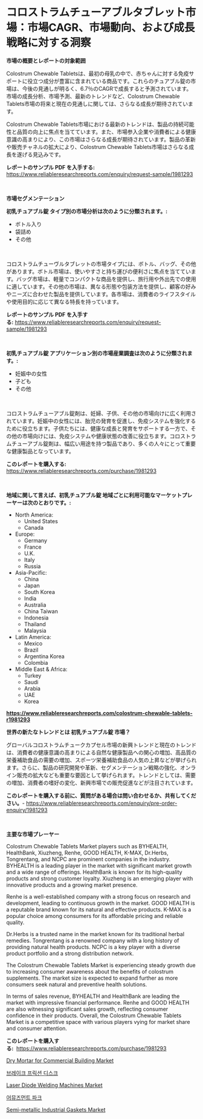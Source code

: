 <p><h1>コロストラムチューアブルタブレット市場：市場CAGR、市場動向、および成長戦略に対する洞察</h1></p><p><strong>市場の概要とレポートの対象範囲</strong></p>
<p><p>Colostrum Chewable Tabletsは、最初の母乳の中で、赤ちゃんに対する免疫サポートに役立つ成分が豊富に含まれている商品です。これらのチュアブル錠の市場は、今後の見通しが明るく、6.7％のCAGRで成長すると予測されています。市場の成長分析、市場予測、最新のトレンドなど、Colostrum Chewable Tablets市場の将来と現在の見通しに関しては、さらなる成長が期待されています。</p><p>Colostrum Chewable Tablets市場における最新のトレンドは、製品の持続可能性と品質の向上に焦点を当てています。また、市場参入企業や消費者による健康意識の高まりにより、この市場はさらなる成長が期待されています。製品の革新や販売チャネルの拡大により、Colostrum Chewable Tablets市場はさらなる成長を遂げる見込みです。</p></p>
<p><strong>レポートのサンプル PDF を入手する:</strong> <a href="https://www.reliableresearchreports.com/enquiry/request-sample/1981293">https://www.reliableresearchreports.com/enquiry/request-sample/1981293</a></p>
<p>&nbsp;</p>
<p><strong>市場セグメンテーション</strong></p>
<p><strong>初乳チュアブル錠 タイプ別の市場分析は次のように分類されます。:</strong></p>
<p><ul><li>ボトル入り</li><li>袋詰め</li><li>その他</li></ul></p>
<p>&nbsp;</p>
<p><p>コロストラムチューヴルタブレットの市場タイプには、ボトル、バッグ、その他があります。ボトル市場は、使いやすさと持ち運びの便利さに焦点を当てています。バッグ市場は、軽量でコンパクトな商品を提供し、旅行用や外出先での使用に適しています。その他の市場は、異なる形態や包装方法を提供し、顧客の好みやニーズに合わせた製品を提供しています。各市場は、消費者のライフスタイルや使用目的に応じて異なる特長を持っています。</p></p>
<p><strong>レポートのサンプル PDF を入手する:</strong>&nbsp;<a href="https://www.reliableresearchreports.com/enquiry/request-sample/1981293">https://www.reliableresearchreports.com/enquiry/request-sample/1981293</a></p>
<p>&nbsp;</p>
<p><strong> 初乳チュアブル錠 アプリケーション別の市場産業調査は次のように分類されます。:</strong></p>
<p><ul><li>妊娠中の女性</li><li>子ども</li><li>その他</li></ul></p>
<p>&nbsp;</p>
<p><p>コロストラムチューアブル錠剤は、妊婦、子供、その他の市場向けに広く利用されています。妊娠中の女性には、胎児の発育を促進し、免疫システムを強化するために役立ちます。子供たちには、健康な成長と発育をサポートする一方で、その他の市場向けには、免疫システムや健康状態の改善に役立ちます。コロストラムチューアブル錠剤は、幅広い用途を持つ製品であり、多くの人々にとって重要な健康製品となっています。</p></p>
<p><strong>このレポートを購入する:</strong>&nbsp; <a href="https://www.reliableresearchreports.com/purchase/1981293">https://www.reliableresearchreports.com/purchase/1981293</a></p>
<p>&nbsp;</p>
<p><strong>地域に関して言えば、初乳チュアブル錠 地域ごとに利用可能なマーケットプレーヤーは次のとおりです。:</strong></p>
<p><ul>
    <li>
        North America:
        <ul>
            <li>United States</li>
            <li>Canada</li>
        </ul>
    </li>
    <li>
        Europe:
        <ul>
            <li>Germany</li>
            <li>France</li>
            <li>U.K.</li>
            <li>Italy</li>
            <li>Russia</li>
        </ul>
    </li>
    <li>
        Asia-Pacific:
        <ul>
            <li>China</li>
            <li>Japan</li>
            <li>South Korea</li>
            <li>India</li>
            <li>Australia</li>
            <li>China Taiwan</li>
            <li>Indonesia</li>
            <li>Thailand</li>
            <li>Malaysia</li>
        </ul>
    </li>
    <li>
        Latin America:
        <ul>
            <li>Mexico</li>
            <li>Brazil</li>
            <li>Argentina Korea</li>
            <li>Colombia</li>
        </ul>
    </li>
    <li>
        Middle East & Africa:
        <ul>
            <li>Turkey</li>
            <li>Saudi</li>
            <li>Arabia</li>
            <li>UAE</li>
            <li>Korea</li>
        </ul>
    </li>
    </ul></p>
<p><strong><a href="https://www.reliableresearchreports.com/colostrum-chewable-tablets-r1981293">https://www.reliableresearchreports.com/colostrum-chewable-tablets-r1981293</a></strong>&nbsp;</p>
<p><strong>世界の新たなトレンドとは 初乳チュアブル錠 市場？</strong></p>
<p><p>グローバルコロストラムチュークカプセル市場の新興トレンドと現在のトレンドは、消費者の健康意識の高まりによる自然な健康製品への関心の増加、高品質の栄養補助食品の需要の増加、スポーツ栄養補助食品の人気の上昇などが挙げられます。さらに、製品の研究開発や革新、セグメンテーション戦略の強化、オンライン販売の拡大なども重要な要因として挙げられます。トレンドとしては、需要の増加、消費者の嗜好の変化、新興市場での販売促進などが注目されています。</p></p>
<p><strong>このレポートを購入する前に、質問がある場合は問い合わせるか、共有してください。</strong>- <a href="https://www.reliableresearchreports.com/enquiry/pre-order-enquiry/1981293">https://www.reliableresearchreports.com/enquiry/pre-order-enquiry/1981293</a></p>
<p>&nbsp;</p>
<p><strong>主要な市場プレーヤー</strong></p>
<p><p>Colostrum Chewable Tablets Market players such as BYHEALTH, HealthBank, Xiuzheng, Renhe, GOOD HEALTH, K-MAX, Dr.Herbs, Tongrentang, and NCPC are prominent companies in the industry. BYHEALTH is a leading player in the market with significant market growth and a wide range of offerings. HealthBank is known for its high-quality products and strong customer loyalty. Xiuzheng is an emerging player with innovative products and a growing market presence.</p><p>Renhe is a well-established company with a strong focus on research and development, leading to continuous growth in the market. GOOD HEALTH is a reputable brand known for its natural and effective products. K-MAX is a popular choice among consumers for its affordable pricing and reliable quality.</p><p>Dr.Herbs is a trusted name in the market known for its traditional herbal remedies. Tongrentang is a renowned company with a long history of providing natural health products. NCPC is a key player with a diverse product portfolio and a strong distribution network.</p><p>The Colostrum Chewable Tablets Market is experiencing steady growth due to increasing consumer awareness about the benefits of colostrum supplements. The market size is expected to expand further as more consumers seek natural and preventive health solutions.</p><p>In terms of sales revenue, BYHEALTH and HealthBank are leading the market with impressive financial performance. Renhe and GOOD HEALTH are also witnessing significant sales growth, reflecting consumer confidence in their products. Overall, the Colostrum Chewable Tablets Market is a competitive space with various players vying for market share and consumer attention.</p></p>
<p><strong>このレポートを購入する:</strong>&nbsp;&nbsp;<a href="https://www.reliableresearchreports.com/purchase/1981293">https://www.reliableresearchreports.com/purchase/1981293</a></p>
<p><p><a href="https://issuu.com/reportprime-2/docs/dry-mortar-for-commercial-building-market-size-203">Dry Mortar for Commercial Building Market</a></p><p><a href="https://github.com/Tristiarton768456/Market-Research-Report-List-1/blob/main/990389949039.md">브레이크 프릭션 디스크</a></p><p><a href="https://view.publitas.com/reportprime-1/analyzing-laser-diode-welding-machines-market-global-industry-perspective-and-forecast-2024-to-2031/">Laser Diode Welding Machines Market</a></p><p><a href="https://medium.com/@constantinvon/%EC%96%B4%EB%A6%B0%EC%9D%B4-%EB%86%80%EC%9D%B4%EA%B3%B5%EC%9B%90-%EC%8B%9C%EC%9E%A5-2031%EB%85%84%EA%B9%8C%EC%A7%80%EC%9D%98-%ED%8A%B8%EB%A0%8C%EB%93%9C-%EC%98%88%EC%B8%A1-%EB%B0%8F-%EA%B2%BD%EC%9F%81-%EB%B6%84%EC%84%9D-86c0c1264861">어뮤즈먼트 파크</a></p><p><a href="https://iodized-pantydraco-05c.notion.site/Decoding-Semi-metallic-Industrial-Gaskets-Market-Metrics-Market-Share-Trends-and-Growth-Patterns-248a36766cf24c4093a7e95a59ac829d">Semi-metallic Industrial Gaskets Market</a></p></p>